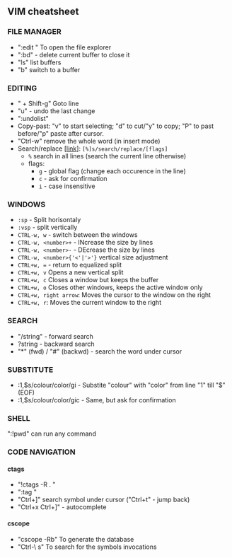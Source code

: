 ## VIM cheatsheet

### FILE MANAGER
* ":edit <dirname>" To open the file explorer
* ":bd" - delete current buffer to close it
* "ls" list buffers
* "b<number>" switch to a buffer

### EDITING
* "<lineno> + Shift-g" Goto line
* "<number>u" - undo the last change 
* ":undolist" 
* Copy-past: "v" to start selecting; "d" to cut/"y" to copy; "P" to past before/"p" paste after cursor.
* "Ctrl-w" remove the whole word (in insert mode)
* Search/replace [[link](https://vim.fandom.com/wiki/Search_and_replace)]: `[%]s/search/replace/[flags]`
  * `%` search in all lines (search the current line otherwise)
  * flags:
    * `g` - global flag (change each occurence in the line)
    * `c` - ask for confirmation
    * `i` - case insensitive

### WINDOWS
* `:sp` - Split horisontaly
* `:vsp` - split vertically
* `CTRL-w, w` - switch between the windows
* `CTRL-w, <number>+` - INcrease the size by <number> lines
* `CTRL-w, <number>-` - DEcrease the size by <number> lines
* `CTRL-w, <number>{'<'|'>'}` vertical size adjustment
* `CTRL+w, =` - return to equalized split
* `CTRL+w, v` Opens a new vertical split
* `CTRL+w, c` Closes a window but keeps the buffer
* `CTRL+w, o` Closes other windows, keeps the active window only
* `CTRL+w, right arrow`: Moves the cursor to the window on the right
* `CTRL+w, r`: Moves the current window to the right

### SEARCH
* "/string" - forward search
* ?string - backward search
* "*" (fwd) / "#" (backwd) - search the word under cursor

### SUBSTITUTE
* :1,$s/colour/color/gi - Substite "colour" with "color" from line "1" till "$" (EOF)
* :1,$s/colour/color/gic - Same, but ask for confirmation

### SHELL
":!pwd" can run any command

### CODE NAVIGATION
#### ctags
* "!ctags -R . "
* ":tag <name>" 
* "Ctrl+]" search symbol under cursor ("Ctrl+t" - jump back)
* "Ctrl+x Ctrl+]" - autocomplete
#### cscope
* "cscope -Rb" To generate the database
* "Ctrl-\ s" To search for the symbols invocations
